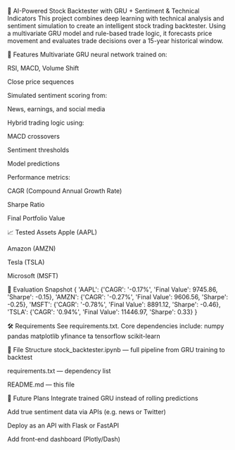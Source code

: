 🧠 AI-Powered Stock Backtester with GRU + Sentiment & Technical Indicators
This project combines deep learning with technical analysis and sentiment simulation to create an intelligent stock trading backtester. Using a multivariate GRU model and rule-based trade logic, it forecasts price movement and evaluates trade decisions over a 15-year historical window.

🚀 Features
Multivariate GRU neural network trained on:

RSI, MACD, Volume Shift

Close price sequences

Simulated sentiment scoring from:

News, earnings, and social media

Hybrid trading logic using:

MACD crossovers

Sentiment thresholds

Model predictions

Performance metrics:

CAGR (Compound Annual Growth Rate)

Sharpe Ratio

Final Portfolio Value


📈 Tested Assets
Apple (AAPL)

Amazon (AMZN)

Tesla (TSLA)

Microsoft (MSFT)


🧪 Evaluation Snapshot
{
  'AAPL': {'CAGR': '-0.17%', 'Final Value': 9745.86, 'Sharpe': -0.15},
  'AMZN': {'CAGR': '-0.27%', 'Final Value': 9606.56, 'Sharpe': -0.25},
  'MSFT': {'CAGR': '-0.78%', 'Final Value': 8891.12, 'Sharpe': -0.46},
  'TSLA': {'CAGR': '0.94%',  'Final Value': 11446.97, 'Sharpe': 0.33}
}



🛠️ Requirements
See requirements.txt. Core dependencies include:
numpy
pandas
matplotlib
yfinance
ta
tensorflow
scikit-learn


📁 File Structure
stock_backtester.ipynb — full pipeline from GRU training to backtest

requirements.txt — dependency list

README.md — this file


🧠 Future Plans
Integrate trained GRU instead of rolling predictions

Add true sentiment data via APIs (e.g. news or Twitter)

Deploy as an API with Flask or FastAPI

Add front-end dashboard (Plotly/Dash)
